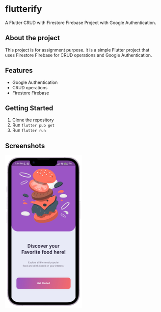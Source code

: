 # flutterify

A Flutter CRUD with Firestore Firebase Project with Google Authentication.

## About the project

This project is for assignment purpose. It is a simple Flutter project that uses Firestore Firebase for CRUD operations and Google Authentication.

## Features

- Google Authentication
- CRUD operations
- Firestore Firebase

## Getting Started

1. Clone the repository
2. Run `flutter pub get`
3. Run `flutter run`

## Screenshots
<img src="assets/screens/splash_screen-portrait.png" width="250">